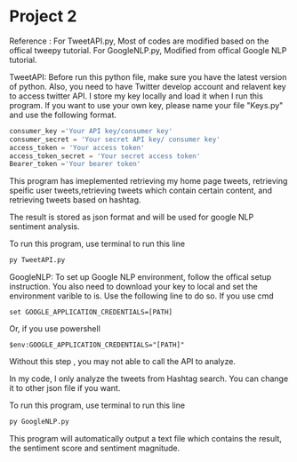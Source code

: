 # Project 2
Reference :
For TweetAPI.py, Most of codes are modified based on the offical tweepy tutorial.
For GoogleNLP.py, Modified from offical Google NLP tutorial.

TweetAPI:
Before run this python file, make sure you have the latest version of python. Also, you need to have Twitter develop account and relavent key to access twitter API.
I store my key locally and load it when I run this program. If you want to use your own key, please name your file "Keys.py" and use the following format.
```python
consumer_key ='Your API key/consumer key'
consumer_secret = 'Your secret API key/ consumer key'
access_token = 'Your access token'
access_token_secret = 'Your secret access token'
Bearer_token ='Your bearer token'
```

This program has imeplemented retrieving my home page tweets, retrieving speific user tweets,retrieving tweets which contain certain content, and retrieving tweets based on hashtag.

The result is stored as json format and will be used for google NLP sentiment analysis.

To run this program, use terminal to run this line
```cmd
py TweetAPI.py
```

GoogleNLP:
To set up Google NLP environment, follow the offical setup instruction.
You also need to download your key to local and set the environment varible to is.
Use the following line to do so.
If you use cmd
```
set GOOGLE_APPLICATION_CREDENTIALS=[PATH]
```
Or, if you use powershell
```
$env:GOOGLE_APPLICATION_CREDENTIALS="[PATH]"
```

Without this step , you may not able to call the API to analyze.

In my code, I only analyze the tweets from Hashtag search. You can change it to other json file if you want.

To run this program, use terminal to run this line
```cmd
py GoogleNLP.py
```

This program will automatically output a text file which contains the result, the sentiment score and sentiment magnitude.